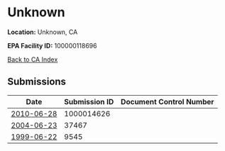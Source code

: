 # Unknown

**Location:** Unknown, CA

**EPA Facility ID:** 100000118696

[Back to CA Index](../../index.md)

## Submissions

| Date | Submission ID | Document Control Number |
|------|--------------|-------------------------|
| [2010-06-28](submissions/1000014626.md) | 1000014626 |  |
| [2004-06-23](submissions/37467.md) | 37467 |  |
| [1999-06-22](submissions/9545.md) | 9545 |  |
